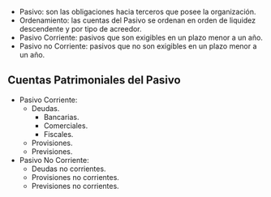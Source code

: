 - Pasivo: son las obligaciones hacia terceros que posee la organización.
- Ordenamiento: las cuentas del Pasivo se ordenan en orden de liquidez descendente y por tipo de acreedor.
- Pasivo Corriente: pasivos que son exigibles en un plazo menor a un año.
- Pasivo no Corriente: pasivos que no son exigibles en un plazo menor a un año.

## Cuentas Patrimoniales del Pasivo

- Pasivo Corriente:
	- Deudas.
		- Bancarias.
		- Comerciales.
		- Fiscales.
	- Provisiones.
	- Previsiones.
- Pasivo No Corriente:
	- Deudas no corrientes.
	- Provisiones no corrientes.
	- Previsiones no corrientes.